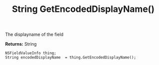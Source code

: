 ﻿---
uid: crmscript_ref_NSFieldValueInfo_GetEncodedDisplayName
title: String GetEncodedDisplayName()
intellisense: NSFieldValueInfo.GetEncodedDisplayName
keywords: NSFieldValueInfo, GetEncodedDisplayName
so.topic: reference
---

The displayname of the field

**Returns:** String


```crmscript
NSFieldValueInfo thing;
String encodedDisplayName  = thing.GetEncodedDisplayName();
```


